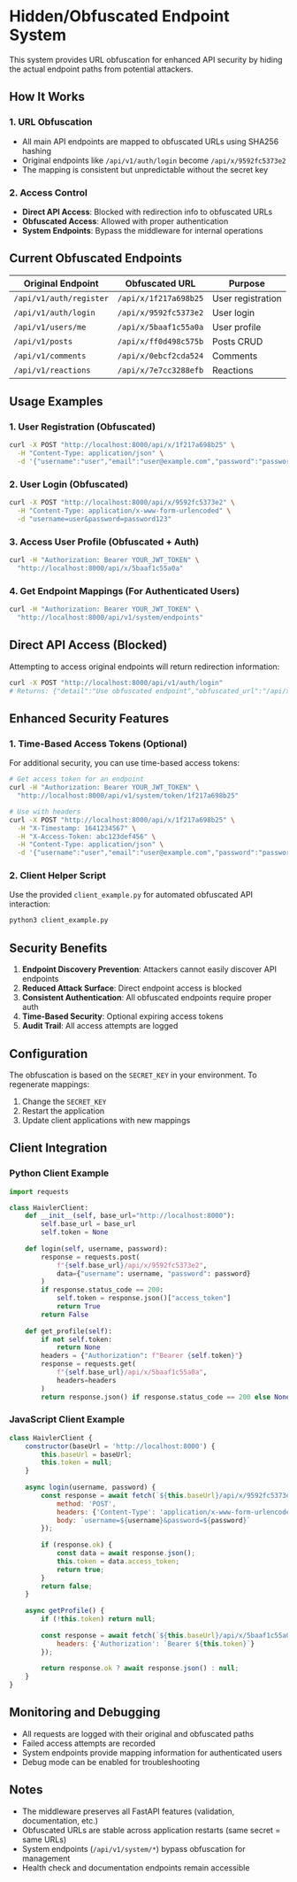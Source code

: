 # Hidden/Obfuscated Endpoint System

This system provides URL obfuscation for enhanced API security by hiding the actual endpoint paths from potential attackers.

## How It Works

### 1. URL Obfuscation
- All main API endpoints are mapped to obfuscated URLs using SHA256 hashing
- Original endpoints like `/api/v1/auth/login` become `/api/x/9592fc5373e2`
- The mapping is consistent but unpredictable without the secret key

### 2. Access Control
- **Direct API Access**: Blocked with redirection info to obfuscated URLs
- **Obfuscated Access**: Allowed with proper authentication
- **System Endpoints**: Bypass the middleware for internal operations

## Current Obfuscated Endpoints

| Original Endpoint | Obfuscated URL | Purpose |
|------------------|----------------|---------|
| `/api/v1/auth/register` | `/api/x/1f217a698b25` | User registration |
| `/api/v1/auth/login` | `/api/x/9592fc5373e2` | User login |
| `/api/v1/users/me` | `/api/x/5baaf1c55a0a` | User profile |
| `/api/v1/posts` | `/api/x/ff0d498c575b` | Posts CRUD |
| `/api/v1/comments` | `/api/x/0ebcf2cda524` | Comments |
| `/api/v1/reactions` | `/api/x/7e7cc3288efb` | Reactions |

## Usage Examples

### 1. User Registration (Obfuscated)
```bash
curl -X POST "http://localhost:8000/api/x/1f217a698b25" \
  -H "Content-Type: application/json" \
  -d '{"username":"user","email":"user@example.com","password":"password123"}'
```

### 2. User Login (Obfuscated)
```bash
curl -X POST "http://localhost:8000/api/x/9592fc5373e2" \
  -H "Content-Type: application/x-www-form-urlencoded" \
  -d "username=user&password=password123"
```

### 3. Access User Profile (Obfuscated + Auth)
```bash
curl -H "Authorization: Bearer YOUR_JWT_TOKEN" \
  "http://localhost:8000/api/x/5baaf1c55a0a"
```

### 4. Get Endpoint Mappings (For Authenticated Users)
```bash
curl -H "Authorization: Bearer YOUR_JWT_TOKEN" \
  "http://localhost:8000/api/v1/system/endpoints"
```

## Direct API Access (Blocked)

Attempting to access original endpoints will return redirection information:

```bash
curl -X POST "http://localhost:8000/api/v1/auth/login"
# Returns: {"detail":"Use obfuscated endpoint","obfuscated_url":"/api/x/9592fc5373e2"}
```

## Enhanced Security Features

### 1. Time-Based Access Tokens (Optional)
For additional security, you can use time-based access tokens:

```bash
# Get access token for an endpoint
curl -H "Authorization: Bearer YOUR_JWT_TOKEN" \
  "http://localhost:8000/api/v1/system/token/1f217a698b25"

# Use with headers
curl -X POST "http://localhost:8000/api/x/1f217a698b25" \
  -H "X-Timestamp: 1641234567" \
  -H "X-Access-Token: abc123def456" \
  -H "Content-Type: application/json" \
  -d '{"username":"user","email":"user@example.com","password":"password123"}'
```

### 2. Client Helper Script
Use the provided `client_example.py` for automated obfuscated API interaction:

```bash
python3 client_example.py
```

## Security Benefits

1. **Endpoint Discovery Prevention**: Attackers cannot easily discover API endpoints
2. **Reduced Attack Surface**: Direct endpoint access is blocked
3. **Consistent Authentication**: All obfuscated endpoints require proper auth
4. **Time-Based Security**: Optional expiring access tokens
5. **Audit Trail**: All access attempts are logged

## Configuration

The obfuscation is based on the `SECRET_KEY` in your environment. To regenerate mappings:
1. Change the `SECRET_KEY` 
2. Restart the application
3. Update client applications with new mappings

## Client Integration

### Python Client Example
```python
import requests

class HaivlerClient:
    def __init__(self, base_url="http://localhost:8000"):
        self.base_url = base_url
        self.token = None
        
    def login(self, username, password):
        response = requests.post(
            f"{self.base_url}/api/x/9592fc5373e2",
            data={"username": username, "password": password}
        )
        if response.status_code == 200:
            self.token = response.json()["access_token"]
            return True
        return False
    
    def get_profile(self):
        if not self.token:
            return None
        headers = {"Authorization": f"Bearer {self.token}"}
        response = requests.get(
            f"{self.base_url}/api/x/5baaf1c55a0a",
            headers=headers
        )
        return response.json() if response.status_code == 200 else None
```

### JavaScript Client Example
```javascript
class HaivlerClient {
    constructor(baseUrl = 'http://localhost:8000') {
        this.baseUrl = baseUrl;
        this.token = null;
    }
    
    async login(username, password) {
        const response = await fetch(`${this.baseUrl}/api/x/9592fc5373e2`, {
            method: 'POST',
            headers: {'Content-Type': 'application/x-www-form-urlencoded'},
            body: `username=${username}&password=${password}`
        });
        
        if (response.ok) {
            const data = await response.json();
            this.token = data.access_token;
            return true;
        }
        return false;
    }
    
    async getProfile() {
        if (!this.token) return null;
        
        const response = await fetch(`${this.baseUrl}/api/x/5baaf1c55a0a`, {
            headers: {'Authorization': `Bearer ${this.token}`}
        });
        
        return response.ok ? await response.json() : null;
    }
}
```

## Monitoring and Debugging

- All requests are logged with their original and obfuscated paths
- Failed access attempts are recorded
- System endpoints provide mapping information for authenticated users
- Debug mode can be enabled for troubleshooting

## Notes

- The middleware preserves all FastAPI features (validation, documentation, etc.)
- Obfuscated URLs are stable across application restarts (same secret = same URLs)
- System endpoints (`/api/v1/system/*`) bypass obfuscation for management
- Health check and documentation endpoints remain accessible